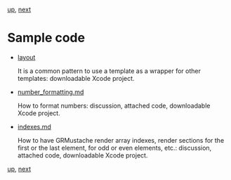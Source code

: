 [up](../../../../GRMustache), [next](../../../blob/master/Guides/sample_code/number_formatting.md)

Sample code
===========

- [layout](sample_code/layout)
    
    It is a common pattern to use a template as a wrapper for other templates: downloadable Xcode project.

- [number_formatting.md](../../../blob/master/Guides/sample_code/number_formatting.md)

    How to format numbers: discussion, attached code, downloadable Xcode project.

- [indexes.md](../../../blob/master/Guides/sample_code/indexes.md)
    
    How to have GRMustache render array indexes, render sections for the first or the last element, for odd or even elements, etc.: discussion, attached code, downloadable Xcode project.

[up](../../../../GRMustache), [next](../../../blob/master/Guides/sample_code/number_formatting.md)


